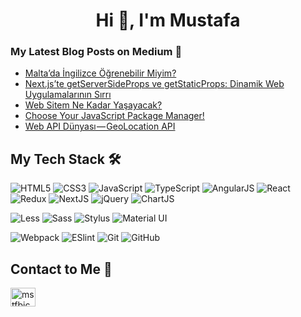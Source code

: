 <h1 align="center">Hi 👋, I'm Mustafa</h1>

### My Latest Blog Posts on Medium :pencil:

<!-- BLOG-POST-LIST:START -->
- [Malta’da İngilizce Öğrenebilir Miyim?](https://mstfbiccer.medium.com/maltada-i%CC%87ngilizce-%C3%B6%C4%9Frenebilir-miyim-96c1324ada87?source=rss-b15fb8901506------2)
- [Next.js’te getServerSideProps ve getStaticProps: Dinamik Web Uygulamalarının Sırrı](https://mstfbiccer.medium.com/next-jste-getserversideprops-ve-getstaticprops-dinamik-web-uygulamalar%C4%B1n%C4%B1n-s%C4%B1rr%C4%B1-5970a7904359?source=rss-b15fb8901506------2)
- [Web Sitem Ne Kadar Yaşayacak?](https://mstfbiccer.medium.com/web-sitem-ne-kadar-ya%C5%9Fayacak-841105e7d03?source=rss-b15fb8901506------2)
- [Choose Your JavaScript Package Manager!](https://mstfbiccer.medium.com/choose-your-javascript-package-manager-aafc931d223d?source=rss-b15fb8901506------2)
- [Web API Dünyası — GeoLocation API](https://mstfbiccer.medium.com/web-api-d%C3%BCnyas%C4%B1-geolocation-api-550e0b116456?source=rss-b15fb8901506------2)
<!-- BLOG-POST-LIST:END -->


## My Tech Stack :hammer_and_wrench:

![HTML5](https://img.shields.io/badge/-HTML5-%23E44D27?style=flat-square&logo=html5&logoColor=ffffff)
![CSS3](https://img.shields.io/badge/-CSS3-%231572B6?style=flat-square&logo=css3)
![JavaScript](https://img.shields.io/badge/-JavaScript-%23F7DF1C?style=flat-square&logo=javascript&logoColor=000000&labelColor=%23F7DF1C&color=%23FFCE5A)
![TypeScript](https://img.shields.io/badge/-TypeScript-007ACC?style=flat-square&logo=typescript&logoColor=white)
![AngularJS](https://img.shields.io/badge/-AngularJS-%23F05032?style=flat-square&logo=angularjs)
![React](https://img.shields.io/badge/-React-%23282C34?style=flat-square&logo=react)
![Redux](https://img.shields.io/badge/-Redux-%23282C34?style=flat-square&logo=redux)
![NextJS](https://img.shields.io/badge/-NextJS-%23282C34?style=flat-square&logo=next.js)
![jQuery](https://img.shields.io/badge/-jQuery-1D6BB0?style=flat-square&logo=jquery)
![ChartJS](https://img.shields.io/badge/-Chart_JS-fdfdfd?style=flat-square&logo=chart.js)

![Less](https://img.shields.io/badge/-Less-%231d365d?style=flat-square&logo=less&logoColor=ffffff)
![Sass](https://img.shields.io/badge/-Sass-%23CC6699?style=flat-square&logo=sass&logoColor=ffffff)
![Stylus](https://img.shields.io/badge/-Stylus-%23333333?style=flat-square&logo=stylus)
![Material UI](https://img.shields.io/badge/-Material_UI-%23071B2E?style=flat-square&logo=materialui&logoColor=0071E2)

![Webpack](https://img.shields.io/badge/-Webpack-%232C3A42?style=flat-square&logo=webpack)
![ESlint](https://img.shields.io/badge/-ESLint-%234B32C3?style=flat-square&logo=eslint)
![Git](https://img.shields.io/badge/-Git-%23F05032?style=flat-square&logo=git&logoColor=%23ffffff)
![GitHub](https://img.shields.io/badge/-GitHub-%232C3A42?style=flat-square&logo=github)

## Contact to Me 💬

<p align="left">
<a href="https://linkedin.com/in/mstfbiccer" target="blank"><img align="center" src="https://raw.githubusercontent.com/rahuldkjain/github-profile-readme-generator/master/src/images/icons/Social/linked-in-alt.svg" alt="mstfbiccer" height="30" width="40" /></a>
</p>
